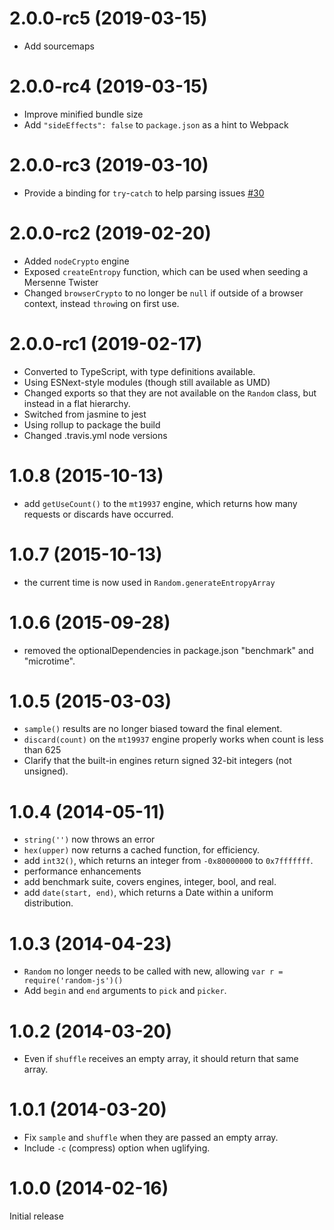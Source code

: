 # 2.0.0-rc5 (2019-03-15)

- Add sourcemaps

# 2.0.0-rc4 (2019-03-15)

- Improve minified bundle size
- Add `"sideEffects": false` to `package.json` as a hint to Webpack

# 2.0.0-rc3 (2019-03-10)

- Provide a binding for `try`-`catch` to help parsing issues [#30](https://github.com/ckknight/random-js/issues/30)

# 2.0.0-rc2 (2019-02-20)

- Added `nodeCrypto` engine
- Exposed `createEntropy` function, which can be used when seeding a Mersenne Twister
- Changed `browserCrypto` to no longer be `null` if outside of a browser context, instead `throw`ing on first use.

# 2.0.0-rc1 (2019-02-17)

- Converted to TypeScript, with type definitions available.
- Using ESNext-style modules (though still available as UMD)
- Changed exports so that they are not available on the `Random` class, but instead in a flat hierarchy.
- Switched from jasmine to jest
- Using rollup to package the build
- Changed .travis.yml node versions

# 1.0.8 (2015-10-13)

- add `getUseCount()` to the `mt19937` engine, which returns how many requests or discards have occurred.

# 1.0.7 (2015-10-13)

- the current time is now used in `Random.generateEntropyArray`

# 1.0.6 (2015-09-28)

- removed the optionalDependencies in package.json "benchmark" and "microtime".

# 1.0.5 (2015-03-03)

- `sample()` results are no longer biased toward the final element.
- `discard(count)` on the `mt19937` engine properly works when count is less than 625
- Clarify that the built-in engines return signed 32-bit integers (not unsigned).

# 1.0.4 (2014-05-11)

- `string('')` now throws an error
- `hex(upper)` now returns a cached function, for efficiency.
- add `int32()`, which returns an integer from `-0x80000000` to `0x7fffffff`.
- performance enhancements
- add benchmark suite, covers engines, integer, bool, and real.
- add `date(start, end)`, which returns a Date within a uniform distribution.

# 1.0.3 (2014-04-23)

- `Random` no longer needs to be called with new, allowing `var r = require('random-js')()`
- Add `begin` and `end` arguments to `pick` and `picker`.

# 1.0.2 (2014-03-20)

- Even if `shuffle` receives an empty array, it should return that same array.

# 1.0.1 (2014-03-20)

- Fix `sample` and `shuffle` when they are passed an empty array.
- Include `-c` (compress) option when uglifying.

# 1.0.0 (2014-02-16)

Initial release
